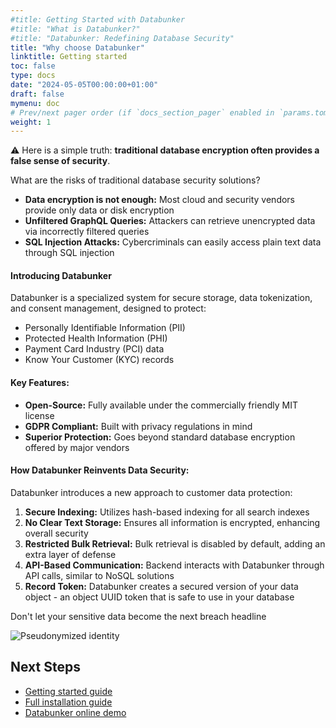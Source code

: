 ```yaml
---
#title: Getting Started with Databunker
#title: "What is Databunker?"
#title: "Databunker: Redefining Database Security"
title: "Why choose Databunker"
linktitle: Getting started
toc: false
type: docs
date: "2024-05-05T00:00:00+01:00"
draft: false
mymenu: doc
# Prev/next pager order (if `docs_section_pager` enabled in `params.toml`)
weight: 1
---
```

⚠️ Here is a simple truth: <b>traditional database encryption often provides a false sense of security</b>.

What are the risks of traditional database security solutions?

* **Data encryption is not enough:** Most cloud and security vendors provide only data or disk encryption
* **Unfiltered GraphQL Queries:** Attackers can retrieve unencrypted data via incorrectly filtered queries
* **SQL Injection Attacks:** Cybercriminals can easily access plain text data through SQL injection

#### Introducing Databunker

Databunker is a specialized system for secure storage, data tokenization, and consent management, designed to protect:
* Personally Identifiable Information (PII)
* Protected Health Information (PHI)
* Payment Card Industry (PCI) data
* Know Your Customer (KYC) records

#### Key Features:
* **Open-Source:** Fully available under the commercially friendly MIT license
* **GDPR Compliant:** Built with privacy regulations in mind
* **Superior Protection:** Goes beyond standard database encryption offered by major vendors

#### How Databunker Reinvents Data Security:
Databunker introduces a new approach to customer data protection:
1. **Secure Indexing:** Utilizes hash-based indexing for all search indexes
1. **No Clear Text Storage:** Ensures all information is encrypted, enhancing overall security
1. **Restricted Bulk Retrieval:** Bulk retrieval is disabled by default, adding an extra layer of defense
1. **API-Based Communication:** Backend interacts with Databunker through API calls, similar to NoSQL solutions
1. **Record Token:** Databunker creates a secured version of your data object - an object UUID token that is safe to use in your database

Don't let your sensitive data become the next breach headline

![Pseudonymized identity](/img/pseudonymized-identity.png)

## Next Steps
- [Getting started guide](/doc/start/)
- [Full installation guide](/doc/install/)
- [Databunker online demo](/doc/demo/)
